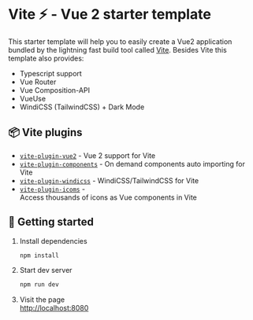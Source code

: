 # Vite ⚡ - Vue 2 starter template

This starter template will help you to easily create a Vue2 application bundled by the lightning fast build tool called [Vite](https://github.com/vitejs/vite). Besides Vite this template also provides:


* Typescript support
* Vue Router
* Vue Composition-API
* VueUse
* WindiCSS (TailwindCSS) + Dark Mode

## :package: Vite plugins

* [`vite-plugin-vue2`](https://github.com/underfin/vite-plugin-vue2) -
  Vue 2 support for Vite
* [`vite-plugin-components`](https://github.com/antfu/vite-plugin-components) -
  On demand components auto importing for Vite
* [`vite-plugin-windicss`](https://github.com/windicss/vite-plugin-windicss) -
  WindiCSS/TailwindCSS for Vite
* [`vite-plugin-icoms`](https://github.com/antfu/vite-plugin-icons) -  
  Access thousands of icons as Vue components in Vite 

## :rocket: Getting started

1.  Install dependencies  
    ```bash
    npm install
    ```
2.  Start dev server
    ```bash
    npm run dev
    ```
3.  Visit the page  
    <a href="http://localhost:8080" target="_blank">http://localhost:8080</a>

    